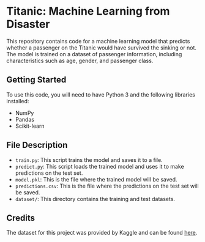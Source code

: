 # Titanic: Machine Learning from Disaster

This repository contains code for a machine learning model that predicts whether a passenger on the Titanic would have survived the sinking or not. The model is trained on a dataset of passenger information, including characteristics such as age, gender, and passenger class.

## Getting Started

To use this code, you will need to have Python 3 and the following libraries installed:

- NumPy
- Pandas
- Scikit-learn

## File Description

- `train.py`: This script trains the model and saves it to a file.
- `predict.py`: This script loads the trained model and uses it to make predictions on the test set.
- `model.pkl`: This is the file where the trained model will be saved.
- `predictions.csv`: This is the file where the predictions on the test set will be saved.
- `dataset/`: This directory contains the training and test datasets.

## Credits

The dataset for this project was provided by Kaggle and can be found [here](https://www.kaggle.com/c/titanic/data).

